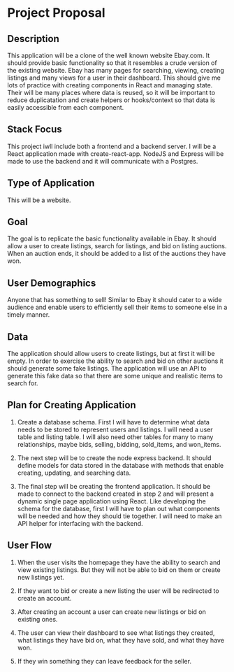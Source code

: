 # Project Proposal

## Description

This application will be a clone of the well known website Ebay.com. It should provide basic functionality so that it resembles a crude version of the existing website. Ebay has many pages for searching, viewing, creating listings and many views for a user in their dashboard. This should give me lots of practice with creating components in React and managing state. Their will be many places where data is reused, so it will be important to reduce duplicatation and create helpers or hooks/context so that data is easily accessible from each component.

## Stack Focus

This project iwll include both a frontend and a backend server. I will be a React application made with create-react-app. NodeJS and Express will be made to use the backend and it will communicate with a Postgres.

## Type of Application

This will be a website.

## Goal

The goal is to replicate the basic functionality available in Ebay. It should allow a user to create listings, search for listings, and bid on listing auctions. When an auction ends, it should be added to a list of the auctions they have won.

## User Demographics

Anyone that has something to sell! Similar to Ebay it should cater to a wide audience and enable users to efficiently sell their items to someone else in a timely manner.

## Data

The application should allow users to create listings, but at first it will be empty. In order to exercise the ability to search and bid on other auctions it should generate some fake listings. The application will use an API to generate this fake data so that there are some unique and realistic items to search for.

## Plan for Creating Application

1. Create a database schema. First I will have to determine what data needs to be stored to represent users and listings. I will need a user table and listing table. I will also need other tables for many to many relationships, maybe bids, selling, bidding, sold_items, and won_items.

2. The next step will be to create the node express backend. It should define models for data stored in the database with methods that enable creating, updating, and searching data.

3. The final step will be creating the frontend application. It should be made to connect to the backend created in step 2 and will present a dynamic single page application using React. Like developing the schema for the database, first I will have to plan out what components will be needed and how they should tie together.
I will need to make an API helper for interfacing with the backend. 

## User Flow

1. When the user visits the homepage they have the ability to search and view existing listings. But they will not be able to bid on them or create new listings yet.

2. If they want to bid or create a new listing the user will be redirected to create an account.

3. After creating an account a user can create new listings or bid on existing ones.

4. The user can view their dashboard to see what listings they created, what listings they have bid on, what they have sold, and what they have won.

5. If they win something they can leave feedback for the seller.